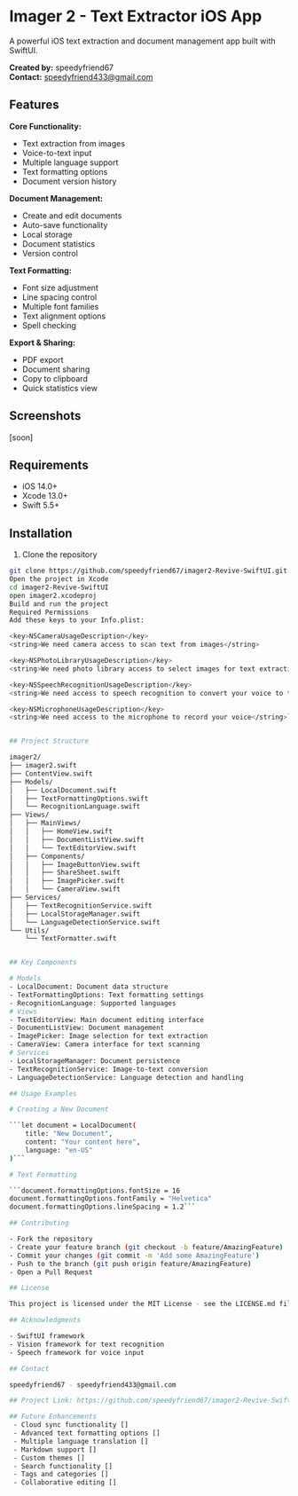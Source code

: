# Imager 2 - Text Extractor iOS App

A powerful iOS text extraction and document management app built with SwiftUI.

**Created by:** speedyfriend67  
**Contact:** speedyfriend433@gmail.com

## Features

**Core Functionality:**
- Text extraction from images
- Voice-to-text input
- Multiple language support
- Text formatting options
- Document version history

**Document Management:**
- Create and edit documents
- Auto-save functionality
- Local storage
- Document statistics
- Version control

**Text Formatting:**
- Font size adjustment
- Line spacing control
- Multiple font families
- Text alignment options
- Spell checking

**Export & Sharing:**
- PDF export
- Document sharing
- Copy to clipboard
- Quick statistics view

## Screenshots

[soon]

## Requirements

- iOS 14.0+
- Xcode 13.0+
- Swift 5.5+

## Installation

1. Clone the repository
```bash
git clone https://github.com/speedyfriend67/imager2-Revive-SwiftUI.git
Open the project in Xcode
cd imager2-Revive-SwiftUI
open imager2.xcodeproj
Build and run the project
Required Permissions
Add these keys to your Info.plist:

<key>NSCameraUsageDescription</key>
<string>We need camera access to scan text from images</string>

<key>NSPhotoLibraryUsageDescription</key>
<string>We need photo library access to select images for text extraction</string>

<key>NSSpeechRecognitionUsageDescription</key>
<string>We need access to speech recognition to convert your voice to text</string>

<key>NSMicrophoneUsageDescription</key>
<string>We need access to the microphone to record your voice</string>```


## Project Structure

imager2/
├── imager2.swift
├── ContentView.swift
├── Models/
│   ├── LocalDocument.swift
│   ├── TextFormattingOptions.swift
│   └── RecognitionLanguage.swift
├── Views/
│   ├── MainViews/
│   │   ├── HomeView.swift
│   │   ├── DocumentListView.swift
│   │   └── TextEditorView.swift
│   ├── Components/
│   │   ├── ImageButtonView.swift
│   │   ├── ShareSheet.swift
│   │   ├── ImagePicker.swift
│   │   └── CameraView.swift
├── Services/
│   ├── TextRecognitionService.swift
│   ├── LocalStorageManager.swift
│   └── LanguageDetectionService.swift
└── Utils/
    └── TextFormatter.swift


## Key Components

# Models
- LocalDocument: Document data structure
- TextFormattingOptions: Text formatting settings
- RecognitionLanguage: Supported languages
# Views
- TextEditorView: Main document editing interface
- DocumentListView: Document management
- ImagePicker: Image selection for text extraction
- CameraView: Camera interface for text scanning
# Services
- LocalStorageManager: Document persistence
- TextRecognitionService: Image-to-text conversion
- LanguageDetectionService: Language detection and handling

## Usage Examples

# Creating a New Document

```let document = LocalDocument(
    title: "New Document",
    content: "Your content here",
    language: "en-US"
)```

# Text Formatting

```document.formattingOptions.fontSize = 16
document.formattingOptions.fontFamily = "Helvetica"
document.formattingOptions.lineSpacing = 1.2```

## Contributing

- Fork the repository
- Create your feature branch (git checkout -b feature/AmazingFeature)
- Commit your changes (git commit -m 'Add some AmazingFeature')
- Push to the branch (git push origin feature/AmazingFeature)
- Open a Pull Request

## License

This project is licensed under the MIT License - see the LICENSE.md file for details

## Acknowledgments

- SwiftUI framework
- Vision framework for text recognition
- Speech framework for voice input

## Contact

speedyfriend67 - speedyfriend433@gmail.com

## Project Link: https://github.com/speedyfriend67/imager2-Revive-SwiftUI

## Future Enhancements
 - Cloud sync functionality []
 - Advanced text formatting options []
 - Multiple language translation []
 - Markdown support []
 - Custom themes []
 - Search functionality []
 - Tags and categories []
 - Collaborative editing []
